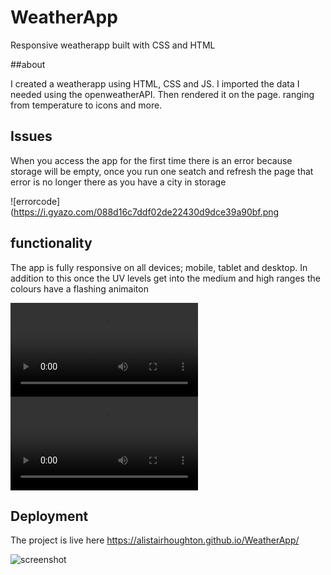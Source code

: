 # WeatherApp
Responsive weatherapp built with CSS and HTML

##about 

I created a weatherapp using HTML, CSS and JS. I imported the data I needed using the openweatherAPI. Then rendered it on the page. ranging from temperature to icons and more. 

## Issues

When you access the app for the first time there is an error because storage will be empty, once you run one seatch and refresh the page that error is no longer there as you have
a city in storage

![errorcode](https://i.gyazo.com/088d16c7ddf02de22430d9dce39a90bf.png

## functionality 

The app is fully responsive on all devices; mobile, tablet and desktop. In addition to this once the UV levels get into the medium and high ranges the colours have a flashing animaiton

![medflash](https://i.gyazo.com/7568ed3dde46c14fbd51382ac7fd993e.mp4)
![redflash](https://i.gyazo.com/e192cf7879cdfd632e4640f462416032.mp4)

## Deployment 

The project is live here https://alistairhoughton.github.io/WeatherApp/

![screenshot](https://i.gyazo.com/f182197f9aba961e6e3e3813ecf86184.png)
